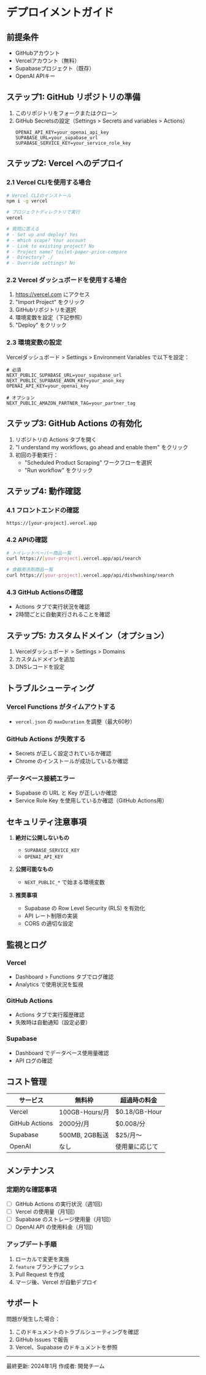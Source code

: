 # デプロイメントガイド

## 前提条件
- GitHubアカウント
- Vercelアカウント（無料）
- Supabaseプロジェクト（既存）
- OpenAI APIキー

## ステップ1: GitHub リポジトリの準備

1. このリポジトリをフォークまたはクローン
2. GitHub Secretsの設定（Settings > Secrets and variables > Actions）
   ```
   OPENAI_API_KEY=your_openai_api_key
   SUPABASE_URL=your_supabase_url
   SUPABASE_SERVICE_KEY=your_service_role_key
   ```

## ステップ2: Vercel へのデプロイ

### 2.1 Vercel CLIを使用する場合

```bash
# Vercel CLIのインストール
npm i -g vercel

# プロジェクトディレクトリで実行
vercel

# 質問に答える
# - Set up and deploy? Yes
# - Which scope? Your account
# - Link to existing project? No
# - Project name? toilet-paper-price-compare
# - Directory? ./
# - Override settings? No
```

### 2.2 Vercel ダッシュボードを使用する場合

1. https://vercel.com にアクセス
2. "Import Project" をクリック
3. GitHubリポジトリを選択
4. 環境変数を設定（下記参照）
5. "Deploy" をクリック

### 2.3 環境変数の設定

Vercelダッシュボード > Settings > Environment Variables で以下を設定：

```env
# 必須
NEXT_PUBLIC_SUPABASE_URL=your_supabase_url
NEXT_PUBLIC_SUPABASE_ANON_KEY=your_anon_key
OPENAI_API_KEY=your_openai_key

# オプション
NEXT_PUBLIC_AMAZON_PARTNER_TAG=your_partner_tag
```

## ステップ3: GitHub Actions の有効化

1. リポジトリの Actions タブを開く
2. "I understand my workflows, go ahead and enable them" をクリック
3. 初回の手動実行：
   - "Scheduled Product Scraping" ワークフローを選択
   - "Run workflow" をクリック

## ステップ4: 動作確認

### 4.1 フロントエンドの確認
```
https://[your-project].vercel.app
```

### 4.2 APIの確認
```bash
# トイレットペーパー商品一覧
curl https://[your-project].vercel.app/api/search

# 食器用洗剤商品一覧
curl https://[your-project].vercel.app/api/dishwashing/search
```

### 4.3 GitHub Actionsの確認
- Actions タブで実行状況を確認
- 2時間ごとに自動実行されることを確認

## ステップ5: カスタムドメイン（オプション）

1. Vercelダッシュボード > Settings > Domains
2. カスタムドメインを追加
3. DNSレコードを設定

## トラブルシューティング

### Vercel Functions がタイムアウトする
- `vercel.json` の `maxDuration` を調整（最大60秒）

### GitHub Actions が失敗する
- Secrets が正しく設定されているか確認
- Chrome のインストールが成功しているか確認

### データベース接続エラー
- Supabase の URL と Key が正しいか確認
- Service Role Key を使用しているか確認（GitHub Actions用）

## セキュリティ注意事項

1. **絶対に公開しないもの**
   - `SUPABASE_SERVICE_KEY`
   - `OPENAI_API_KEY`
   
2. **公開可能なもの**
   - `NEXT_PUBLIC_*` で始まる環境変数
   
3. **推奨事項**
   - Supabase の Row Level Security (RLS) を有効化
   - API レート制限の実装
   - CORS の適切な設定

## 監視とログ

### Vercel
- Dashboard > Functions タブでログ確認
- Analytics で使用状況を監視

### GitHub Actions
- Actions タブで実行履歴確認
- 失敗時は自動通知（設定必要）

### Supabase
- Dashboard でデータベース使用量確認
- API ログの確認

## コスト管理

| サービス | 無料枠 | 超過時の料金 |
|---------|--------|-------------|
| Vercel | 100GB-Hours/月 | $0.18/GB-Hour |
| GitHub Actions | 2000分/月 | $0.008/分 |
| Supabase | 500MB, 2GB転送 | $25/月〜 |
| OpenAI | なし | 使用量に応じて |

## メンテナンス

### 定期的な確認事項
- [ ] GitHub Actions の実行状況（週1回）
- [ ] Vercel の使用量（月1回）
- [ ] Supabase のストレージ使用量（月1回）
- [ ] OpenAI API の使用料金（月1回）

### アップデート手順
1. ローカルで変更を実施
2. `feature` ブランチにプッシュ
3. Pull Request を作成
4. マージ後、Vercel が自動デプロイ

## サポート

問題が発生した場合：
1. このドキュメントのトラブルシューティングを確認
2. GitHub Issues で報告
3. Vercel、Supabase のドキュメントを参照

---

最終更新: 2024年1月
作成者: 開発チーム